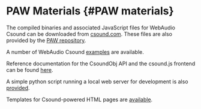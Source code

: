 PAW Materials {#PAW materials}
=============

The compiled binaries and associated JavaScript files for WebAudio
Csound can be downloaded from
[csound.com](https://csound.com/download.html). These files are also
provided by the [PAW repository](https://github.com/vlazzarini/paw).

A number of WebAudio Csound [examples](examples/index.html) are
available.

Reference documentation for the CsoundObj API and the csound.js frontend
can be found [here](examples/docs/index.html).

A simple python script running a local web server for development is
also [provided](httpd.py).

Templates for Csound-powered HTML pages are [available](./templates).
